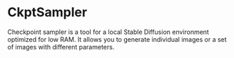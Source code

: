 # CkptSampler
Checkpoint sampler is a tool for a local Stable Diffusion environment optimized for low RAM. It allows you to generate individual images or a set of images with different parameters.
